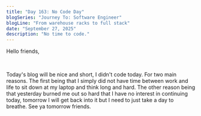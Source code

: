 ```yaml
---
title: "Day 163: No Code Day"
blogSeries: "Journey To: Software Engineer"
blogLine: "From warehouse racks to full stack"
date: "September 27, 2025"
description: "No time to code."
---
```


Hello friends,

<br>

Today's blog will be nice and short, I didn't code today. For two main reasons. The first being that I simply did not have time between work and life to sit down at my laptop and think long and hard. The other reason being that yesterday burned me out so hard that I have no interest in continuing today, tomorrow I will get back into it but I need to just take a day to breathe. See ya tomorrow friends.
